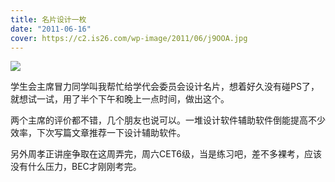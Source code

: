 ```yaml
---
title: 名片设计一枚
date: "2011-06-16"
cover: https://c2.is26.com/wp-image/2011/06/j9OOA.jpg
---
```


![](https://c2.is26.com/wp-image/2011/06/j9OOA.jpg)

学生会主席冒力同学叫我帮忙给学代会委员会设计名片，想着好久没有碰PS了，就想试一试，用了半个下午和晚上一点时间，做出这个。

两个主席的评价都不错，几个朋友也说可以。一堆设计软件辅助软件倒能提高不少效率，下次写篇文章推荐一下设计辅助软件。

另外周孝正讲座争取在这周弄完，周六CET6级，当是练习吧，差不多裸考，应该没有什么压力，BEC才刚刚考完。
